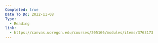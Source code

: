 ```yaml
---
Completed: true
Date To Do: 2022-11-08
Type:
  - Reading
link:
  - https://canvas.uoregon.edu/courses/205166/modules/items/3763173
---
```

